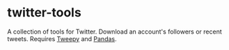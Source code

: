 # twitter-tools
A collection of tools for Twitter. Download an account's followers or recent tweets. Requires [Tweepy](https://github.com/tweepy/tweepy) and [Pandas](https://github.com/pandas-dev/pandas).
